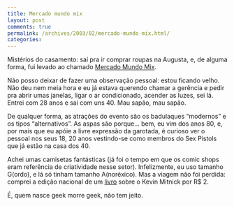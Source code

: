 ```yaml
---
title: Mercado mundo mix
layout: post
comments: true
permalink: /archives/2003/02/mercado-mundo-mix.html/
categories:
---
```

Mistérios do casamento: saí pra ir comprar roupas na Augusta, e, de alguma forma, fui levado ao chamado <a href="http://mundomixonline.virgula.terra.com.br/mmm.htm" >Mercado Mundo Mix</a>.

Não posso deixar de fazer uma observação pessoal: estou ficando velho. Não deu nem meia hora e eu já estava querendo chamar a gerência e pedir pra abrir umas janelas, ligar o ar condicionado, acender as luzes, sei lá. Entrei com 28 anos e saí com uns 40. Mau sapão, mau sapão.

De qualquer forma, as atrações do evento são os badulaques &#8220;modernos&#8221; e os tipos &#8220;alternativos&#8221;. As aspas são porque&#8230; bem, eu vim dos anos 80, e, por mais que eu apóie a livre expressão da garotada, é curioso ver o pessoal nos seus 18, 20 anos vestindo-se como membros do Sex Pistols que já estão na casa dos 40.

Achei umas camisetas fantásticas (já foi o tempo em que os comic shops eram referência de criatividade nesse setor). Infelizmente, eu uso tamanho G(ordo), e lá só tinham tamanho A(noréxico). Mas a viagem não foi perdida: comprei a edição nacional de um <a href="http://www.bookshop.co.uk/ser/serdsp.asp?shop=2518&#038;isbn=0316528692" >livro</a> sobre o Kevin Mitnick por R$ 2.

É, quem nasce geek morre geek, não tem jeito.